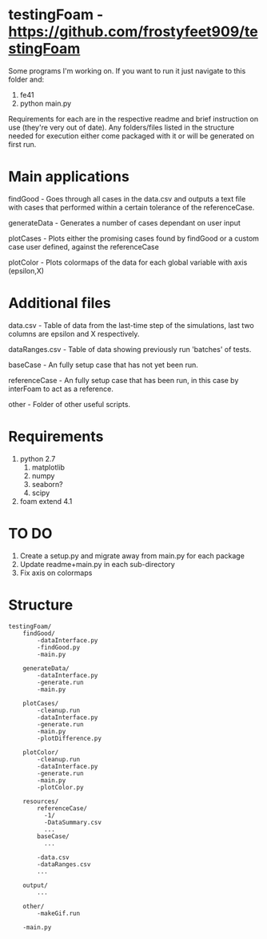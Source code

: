 # testingFoam - https://github.com/frostyfeet909/testingFoam
Some programs I'm working on. If you want to run it just navigate to this folder and: 

1. fe41
2. python main.py

Requirements for each are in the respective readme and brief instruction on use (they're very out of date). Any folders/files listed in the structure needed for execution either come packaged with it or will be generated on first run.

# Main applications
findGood - Goes through all cases in the data.csv and outputs a text file with cases that performed within a certain tolerance of the referenceCase.

generateData - Generates a number of cases dependant on user input

plotCases - Plots either the promising cases found by findGood or a custom case user defined, against the referenceCase

plotColor - Plots colormaps of the data for each global variable with axis (epsilon,X)

# Additional files
data.csv - Table of data from the last-time step of the simulations, last two columns are epsilon and X respectively.

dataRanges.csv - Table of data showing previously run 'batches' of tests.

baseCase - An fully setup case that has not yet been run.

referenceCase - An fully setup case that has been run, in this case by interFoam to act as a reference.

other - Folder of other useful scripts.

# Requirements
1. python 2.7
    1. matplotlib
    2. numpy
    3. seaborn?
    4. scipy
2. foam extend 4.1

# TO DO
1. Create a setup.py and migrate away from main.py for each package
2. Update readme+main.py in each sub-directory
4. Fix axis on colormaps

# Structure

    testingFoam/
        findGood/
            -dataInterface.py
            -findGood.py
            -main.py
    
        generateData/
            -dataInterface.py
            -generate.run
            -main.py
    
        plotCases/
            -cleanup.run
            -dataInterface.py
            -generate.run
            -main.py
            -plotDifference.py
    
        plotColor/
            -cleanup.run
            -dataInterface.py
            -generate.run
            -main.py
            -plotColor.py
      
        resources/
            referenceCase/
              -1/
              -DataSummary.csv
              ...
            baseCase/
              ...
              
            -data.csv
            -dataRanges.csv
            ...
      
        output/
            ...
  
        other/
            -makeGif.run
            
        -main.py

